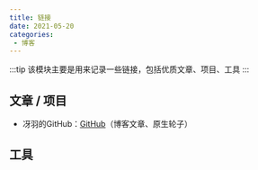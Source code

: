 ```yaml
---
title: 链接
date: 2021-05-20
categories:
 - 博客
---
```


<!-- more -->



:::tip
该模块主要是用来记录一些链接，包括优质文章、项目、工具
:::



## 文章 / 项目

- 冴羽的GitHub：[GitHub](https://github.com/mqyqingfeng)（博客文章、原生轮子）



## 工具





